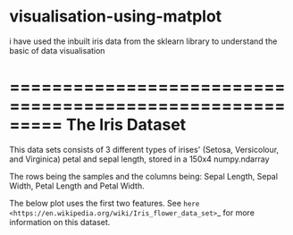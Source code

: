 # visualisation-using-matplot
i have used the inbuilt iris data from the sklearn library to understand the basic of data visualisation





=========================================================
The Iris Dataset
=========================================================
This data sets consists of 3 different types of irises'
(Setosa, Versicolour, and Virginica) petal and sepal
length, stored in a 150x4 numpy.ndarray

The rows being the samples and the columns being:
Sepal Length, Sepal Width, Petal Length and Petal Width.

The below plot uses the first two features.
See `here <https://en.wikipedia.org/wiki/Iris_flower_data_set>`_ for more
information on this dataset.
